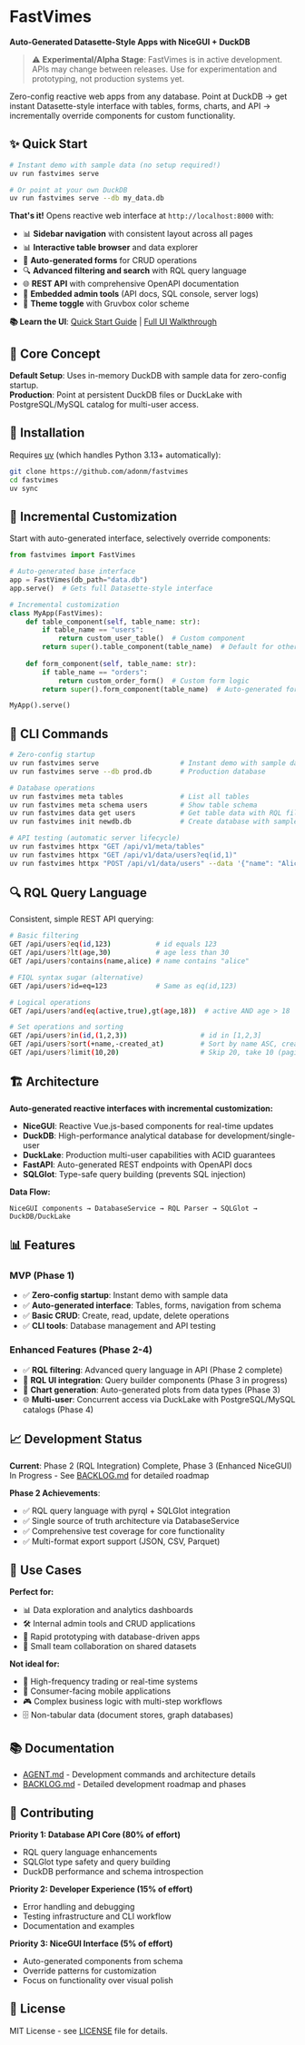 # FastVimes

**Auto-Generated Datasette-Style Apps with NiceGUI + DuckDB**

> ⚠️ **Experimental/Alpha Stage**: FastVimes is in active development. APIs may change between releases. Use for experimentation and prototyping, not production systems yet.

Zero-config reactive web apps from any database. Point at DuckDB → get instant Datasette-style interface with tables, forms, charts, and API → incrementally override components for custom functionality.

## ✨ Quick Start

```bash
# Instant demo with sample data (no setup required!)
uv run fastvimes serve

# Or point at your own DuckDB
uv run fastvimes serve --db my_data.db
```

**That's it!** Opens reactive web interface at `http://localhost:8000` with:
- 📊 **Sidebar navigation** with consistent layout across all pages
- 📊 **Interactive table browser** and data explorer
- 📝 **Auto-generated forms** for CRUD operations  
- 🔍 **Advanced filtering and search** with RQL query language
- 🌐 **REST API** with comprehensive OpenAPI documentation
- 📖 **Embedded admin tools** (API docs, SQL console, server logs)
- 🎨 **Theme toggle** with Gruvbox color scheme

**📚 Learn the UI**: [Quick Start Guide](docs/UI_QUICK_START.md) | [Full UI Walkthrough](docs/UI_WALKTHROUGH.md)

## 🎯 Core Concept

**Default Setup**: Uses in-memory DuckDB with sample data for zero-config startup.  
**Production**: Point at persistent DuckDB files or DuckLake with PostgreSQL/MySQL catalog for multi-user access.

## 🚀 Installation

Requires [uv](https://github.com/astral-sh/uv) (which handles Python 3.13+ automatically):

```bash
git clone https://github.com/adonm/fastvimes
cd fastvimes
uv sync
```

## 🎨 Incremental Customization

Start with auto-generated interface, selectively override components:

```python
from fastvimes import FastVimes

# Auto-generated base interface
app = FastVimes(db_path="data.db")
app.serve()  # Gets full Datasette-style interface

# Incremental customization
class MyApp(FastVimes):
    def table_component(self, table_name: str):
        if table_name == "users":
            return custom_user_table()  # Custom component
        return super().table_component(table_name)  # Default for others
        
    def form_component(self, table_name: str):
        if table_name == "orders":
            return custom_order_form()  # Custom form logic
        return super().form_component(table_name)  # Auto-generated forms

MyApp().serve()
```

## 🔧 CLI Commands

```bash
# Zero-config startup
uv run fastvimes serve                    # Instant demo with sample data
uv run fastvimes serve --db prod.db       # Production database

# Database operations  
uv run fastvimes meta tables              # List all tables
uv run fastvimes meta schema users        # Show table schema
uv run fastvimes data get users           # Get table data with RQL filtering
uv run fastvimes init newdb.db            # Create database with sample data

# API testing (automatic server lifecycle)
uv run fastvimes httpx "GET /api/v1/meta/tables"
uv run fastvimes httpx "GET /api/v1/data/users?eq(id,1)"
uv run fastvimes httpx "POST /api/v1/data/users" --data '{"name": "Alice"}'
```

## 🔍 RQL Query Language

Consistent, simple REST API querying:

```bash
# Basic filtering
GET /api/users?eq(id,123)           # id equals 123
GET /api/users?lt(age,30)           # age less than 30
GET /api/users?contains(name,alice) # name contains "alice"

# FIQL syntax sugar (alternative)
GET /api/users?id=eq=123            # Same as eq(id,123)

# Logical operations
GET /api/users?and(eq(active,true),gt(age,18))  # active AND age > 18

# Set operations and sorting
GET /api/users?in(id,(1,2,3))                  # id in [1,2,3]
GET /api/users?sort(+name,-created_at)         # Sort by name ASC, created_at DESC
GET /api/users?limit(10,20)                    # Skip 20, take 10 (pagination)
```

## 🏗️ Architecture

**Auto-generated reactive interfaces with incremental customization:**

- **NiceGUI**: Reactive Vue.js-based components for real-time updates
- **DuckDB**: High-performance analytical database for development/single-user
- **DuckLake**: Production multi-user capabilities with ACID guarantees
- **FastAPI**: Auto-generated REST endpoints with OpenAPI docs
- **SQLGlot**: Type-safe query building (prevents SQL injection)

**Data Flow:**
```
NiceGUI components → DatabaseService → RQL Parser → SQLGlot → DuckDB/DuckLake
```

## 📊 Features

### MVP (Phase 1)
- ✅ **Zero-config startup**: Instant demo with sample data
- ✅ **Auto-generated interface**: Tables, forms, navigation from schema
- ✅ **Basic CRUD**: Create, read, update, delete operations
- ✅ **CLI tools**: Database management and API testing

### Enhanced Features (Phase 2-4)
- ✅ **RQL filtering**: Advanced query language in API (Phase 2 complete)
- 🔄 **RQL UI integration**: Query builder components (Phase 3 in progress)
- 🎨 **Chart generation**: Auto-generated plots from data types (Phase 3)
- 🌐 **Multi-user**: Concurrent access via DuckLake with PostgreSQL/MySQL catalogs (Phase 4)

## 📈 Development Status

**Current**: Phase 2 (RQL Integration) Complete, Phase 3 (Enhanced NiceGUI) In Progress - See [BACKLOG.md](BACKLOG.md) for detailed roadmap

**Phase 2 Achievements**:
- ✅ RQL query language with pyrql + SQLGlot integration
- ✅ Single source of truth architecture via DatabaseService
- ✅ Comprehensive test coverage for core functionality
- ✅ Multi-format export support (JSON, CSV, Parquet)

## 🎯 Use Cases

**Perfect for:**
- 📊 Data exploration and analytics dashboards
- 🛠️ Internal admin tools and CRUD applications
- 🚀 Rapid prototyping with database-driven apps
- 👥 Small team collaboration on shared datasets

**Not ideal for:**
- 🏢 High-frequency trading or real-time systems
- 📱 Consumer-facing mobile applications
- 🎮 Complex business logic with multi-step workflows
- 🗄️ Non-tabular data (document stores, graph databases)

## 📚 Documentation

- [AGENT.md](AGENT.md) - Development commands and architecture details
- [BACKLOG.md](BACKLOG.md) - Detailed development roadmap and phases

## 🤝 Contributing

**Priority 1: Database API Core (80% of effort)**
- RQL query language enhancements
- SQLGlot type safety and query building
- DuckDB performance and schema introspection

**Priority 2: Developer Experience (15% of effort)**
- Error handling and debugging
- Testing infrastructure and CLI workflow
- Documentation and examples

**Priority 3: NiceGUI Interface (5% of effort)**
- Auto-generated components from schema
- Override patterns for customization
- Focus on functionality over visual polish

## 📝 License

MIT License - see [LICENSE](LICENSE) file for details.
